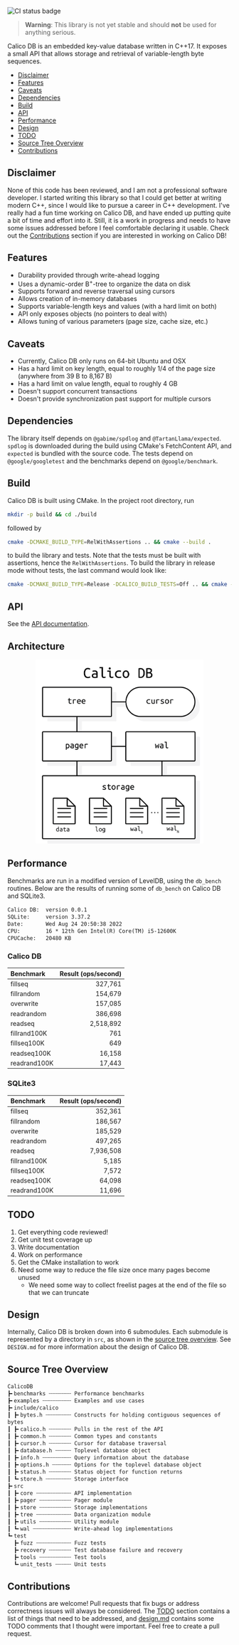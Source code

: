![CI status badge](https://github.com/andy-byers/CalicoDB/actions/workflows/actions.yml/badge.svg)

> **Warning**: This library is not yet stable and should **not** be used for anything serious.

Calico DB is an embedded key-value database written in C++17.
It exposes a small API that allows storage and retrieval of variable-length byte sequences.

+ [Disclaimer](#disclaimer)
+ [Features](#features)
+ [Caveats](#caveats)
+ [Dependencies](#dependencies)
+ [Build](#build)
+ [API](#api)
+ [Performance](#performance)
+ [Design](#design)
+ [TODO](#todo)
+ [Source Tree Overview](#source-tree-overview)
+ [Contributions](#contributions)

## Disclaimer
None of this code has been reviewed, and I am not a professional software developer.
I started writing this library so that I could get better at writing modern C++, since I would like to pursue a career in C++ development.
I've really had a fun time working on Calico DB, and have ended up putting quite a bit of time and effort into it.
Still, it is a work in progress and needs to have some issues addressed before I feel comfortable declaring it usable.
Check out the [Contributions](#contributions) section if you are interested in working on Calico DB!

## Features
+ Durability provided through write-ahead logging
+ Uses a dynamic-order B<sup>+</sup>-tree to organize the data on disk
+ Supports forward and reverse traversal using cursors
+ Allows creation of in-memory databases
+ Supports variable-length keys and values (with a hard limit on both)
+ API only exposes objects (no pointers to deal with)
+ Allows tuning of various parameters (page size, cache size, etc.)

## Caveats
+ Currently, Calico DB only runs on 64-bit Ubuntu and OSX
+ Has a hard limit on key length, equal to roughly 1/4 of the page size (anywhere from 39 B to 8,167 B)
+ Has a hard limit on value length, equal to roughly 4 GB
+ Doesn't support concurrent transactions
+ Doesn't provide synchronization past support for multiple cursors

## Dependencies
The library itself depends on `@gabime/spdlog` and `@TartanLlama/expected`.
`spdlog` is downloaded during the build using CMake's FetchContent API, and `expected` is bundled with the source code.
The tests depend on `@google/googletest` and the benchmarks depend on `@google/benchmark`.

## Build
Calico DB is built using CMake.
In the project root directory, run
```bash
mkdir -p build && cd ./build
```

followed by
```bash
cmake -DCMAKE_BUILD_TYPE=RelWithAssertions .. && cmake --build .
```

to build the library and tests.
Note that the tests must be built with assertions, hence the `RelWithAssertions`.
To build the library in release mode without tests, the last command would look like:
```bash
cmake -DCMAKE_BUILD_TYPE=Release -DCALICO_BUILD_TESTS=Off .. && cmake --build .
```

## API
See the [API documentation](doc/api.md).

## Architecture

<p align="center">
   <img src="./doc/architecture.png" width="75%" />
</p>

## Performance
Benchmarks are run in a modified version of LevelDB, using the `db_bench` routines.
Below are the results of running some of `db_bench` on Calico DB and SQLite3.

```
Calico DB:  version 0.0.1
SQLite:     version 3.37.2
Date:       Wed Aug 24 20:50:38 2022
CPU:        16 * 12th Gen Intel(R) Core(TM) i5-12600K
CPUCache:   20480 KB
```

### Calico DB
| Benchmark    | Result (ops/second) |
|:-------------|--------------------:|
| fillseq      |             327,761 |
| fillrandom   |             154,679 |
| overwrite    |             157,085 |
| readrandom   |             386,698 |
| readseq      |           2,518,892 |
| fillrand100K |                 761 |
| fillseq100K  |                 649 |
| readseq100K  |              16,158 |
| readrand100K |              17,443 |

### SQLite3
| Benchmark    | Result (ops/second) |
|:-------------|--------------------:|
| fillseq      |             352,361 |
| fillrandom   |             186,567 |
| overwrite    |             185,529 |
| readrandom   |             497,265 |
| readseq      |           7,936,508 |
| fillrand100K |               5,185 |
| fillseq100K  |               7,572 |
| readseq100K  |              64,098 |
| readrand100K |              11,696 |

## TODO
1. Get everything code reviewed!
2. Get unit test coverage up
3. Write documentation
4. Work on performance
5. Get the CMake installation to work
6. Need some way to reduce the file size once many pages become unused
    + We need some way to collect freelist pages at the end of the file so that we can truncate

## Design
Internally, Calico DB is broken down into 6 submodules.
Each submodule is represented by a directory in `src`, as shown in the [source tree overview](#source-tree-overview).
See `DESIGN.md` for more information about the design of Calico DB.

## Source Tree Overview
```
CalicoDB
┣╸benchmarks ┄┄┄┄┄┄┄ Performance benchmarks
┣╸examples ┄┄┄┄┄┄┄┄┄ Examples and use cases
┣╸include/calico
┃ ┣╸bytes.h ┄┄┄┄┄┄┄┄ Constructs for holding contiguous sequences of bytes
┃ ┣╸calico.h ┄┄┄┄┄┄┄ Pulls in the rest of the API
┃ ┣╸common.h ┄┄┄┄┄┄┄ Common types and constants
┃ ┣╸cursor.h ┄┄┄┄┄┄┄ Cursor for database traversal
┃ ┣╸database.h ┄┄┄┄┄ Toplevel database object
┃ ┣╸info.h ┄┄┄┄┄┄┄┄┄ Query information about the database
┃ ┣╸options.h ┄┄┄┄┄┄ Options for the toplevel database object
┃ ┣╸status.h ┄┄┄┄┄┄┄ Status object for function returns
┃ ┗╸store.h ┄┄┄┄┄┄┄┄ Storage interface
┣╸src
┃ ┣╸core ┄┄┄┄┄┄┄┄┄┄┄ API implementation
┃ ┣╸pager ┄┄┄┄┄┄┄┄┄┄ Pager module
┃ ┣╸store ┄┄┄┄┄┄┄┄┄┄ Storage implementations
┃ ┣╸tree ┄┄┄┄┄┄┄┄┄┄┄ Data organization module
┃ ┣╸utils ┄┄┄┄┄┄┄┄┄┄ Utility module
┃ ┗╸wal ┄┄┄┄┄┄┄┄┄┄┄┄ Write-ahead log implementations
┗╸test
  ┣╸fuzz ┄┄┄┄┄┄┄┄┄┄┄ Fuzz tests
  ┣╸recovery ┄┄┄┄┄┄┄ Test database failure and recovery
  ┣╸tools ┄┄┄┄┄┄┄┄┄┄ Test tools
  ┗╸unit_tests ┄┄┄┄┄ Unit tests
```

## Contributions
Contributions are welcome!
Pull requests that fix bugs or address correctness issues will always be considered.
The [TODO](#todo) section contains a list of things that need to be addressed, and [design.md](doc/design.md) contains some TODO comments that I thought were important.
Feel free to create a pull request.


